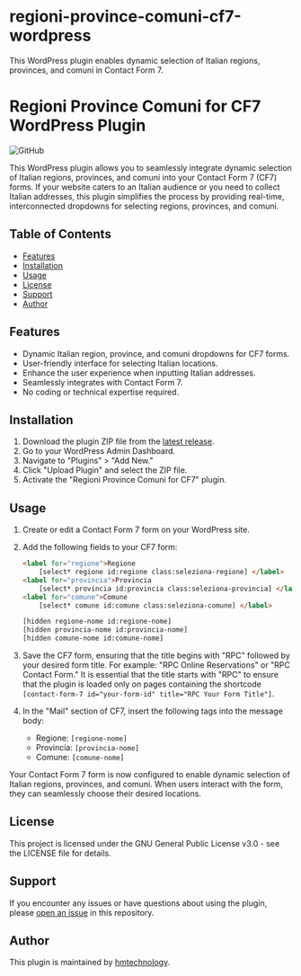 # regioni-province-comuni-cf7-wordpress
This WordPress plugin enables dynamic selection of Italian regions, provinces, and comuni in Contact Form 7.

# Regioni Province Comuni for CF7 WordPress Plugin

![GitHub](https://img.shields.io/github/license/hmtechnology/regioni-province-comuni-cf7-wordpress)

This WordPress plugin allows you to seamlessly integrate dynamic selection of Italian regions, provinces, and comuni into your Contact Form 7 (CF7) forms. If your website caters to an Italian audience or you need to collect Italian addresses, this plugin simplifies the process by providing real-time, interconnected dropdowns for selecting regions, provinces, and comuni.

## Table of Contents

- [Features](#features)
- [Installation](#installation)
- [Usage](#usage)
- [License](#license)
- [Support](#support)
- [Author](#author)

## Features

- Dynamic Italian region, province, and comuni dropdowns for CF7 forms.
- User-friendly interface for selecting Italian locations.
- Enhance the user experience when inputting Italian addresses.
- Seamlessly integrates with Contact Form 7.
- No coding or technical expertise required.

## Installation

1. Download the plugin ZIP file from the [latest release](https://github.com/hmtechnology/regioni-province-comuni-cf7-wordpress/releases/latest).
2. Go to your WordPress Admin Dashboard.
3. Navigate to "Plugins" > "Add New."
4. Click "Upload Plugin" and select the ZIP file.
5. Activate the "Regioni Province Comuni for CF7" plugin.

## Usage

1. Create or edit a Contact Form 7 form on your WordPress site.

2. Add the following fields to your CF7 form:

      ```html
      <label for="regione">Regione
          [select* regione id:regione class:seleziona-regione] </label>
      <label for="provincia">Provincia
          [select* provincia id:provincia class:seleziona-provincia] </label>
      <label for="comune">Comune
          [select* comune id:comune class:seleziona-comune] </label>
      
      [hidden regione-nome id:regione-nome]
      [hidden provincia-nome id:provincia-nome]
      [hidden comune-nome id:comune-nome]
      ```

3. Save the CF7 form, ensuring that the title begins with "RPC" followed by your desired form title. For example: "RPC Online Reservations" or "RPC Contact Form." It is essential that the title starts with "RPC" to ensure that the plugin is loaded only on pages containing the shortcode `[contact-form-7 id="your-form-id" title="RPC Your Form Title"]`.

4. In the "Mail" section of CF7, insert the following tags into the message body:

    - Regione: `[regione-nome]`
    - Provincia: `[provincia-nome]`
    - Comune: `[comune-nome]`

Your Contact Form 7 form is now configured to enable dynamic selection of Italian regions, provinces, and comuni. When users interact with the form, they can seamlessly choose their desired locations.

## License

This project is licensed under the GNU General Public License v3.0 - see the LICENSE file for details.

## Support

If you encounter any issues or have questions about using the plugin, please [open an issue](https://github.com/hmtechnology/regioni-province-comuni-cf7-wordpress/issues) in this repository.

## Author

This plugin is maintained by [hmtechnology](https://github.com/hmtechnology).

